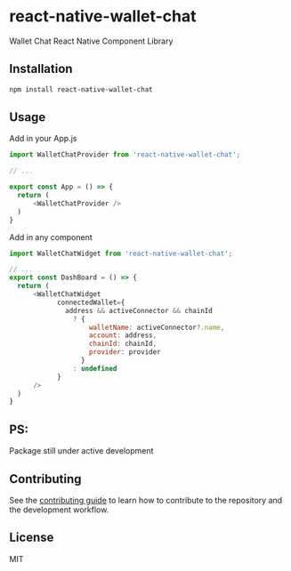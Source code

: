 # react-native-wallet-chat

Wallet Chat React Native Component Library

## Installation

```sh
npm install react-native-wallet-chat
```

## Usage

Add in your App.js 

```js
import WalletChatProvider from 'react-native-wallet-chat';

// ...

export const App = () => {
  return (
      <WalletChatProvider />
  )
}
```
Add in any component

```js
import WalletChatWidget from 'react-native-wallet-chat';

// ...
export const DashBoard = () => {
  return (
      <WalletChatWidget
            connectedWallet={
              address && activeConnector && chainId
                ? {
                    walletName: activeConnector?.name,
                    account: address,
                    chainId: chainId,
                    provider: provider
                  }
                : undefined
            }
      />
  )
}
```
## PS:

Package still under active development

## Contributing

See the [contributing guide](CONTRIBUTING.md) to learn how to contribute to the repository and the development workflow.

## License

MIT
